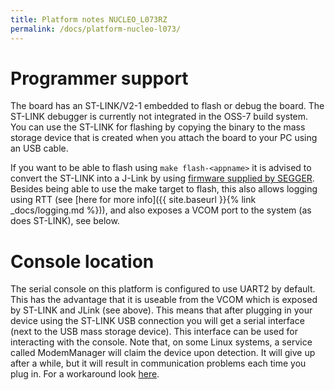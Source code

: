 ```yaml
---
title: Platform notes NUCLEO_L073RZ
permalink: /docs/platform-nucleo-l073/
---
```


# Programmer support

The board has an ST-LINK/V2-1 embedded to flash or debug the board. The ST-LINK debugger is currently not integrated in the OSS-7 build system.
You can use the ST-LINK for flashing by copying the binary to the mass storage device that is created when you attach the board to your PC using an USB cable.

If you want to be able to flash using `make flash-<appname>` it is advised to convert the ST-LINK into a J-Link by using [firmware supplied by SEGGER](https://www.segger.com/products/debug-probes/j-link/models/other-j-links/st-link-on-board/). Besides being able to use the make target to flash,
this also allows logging using RTT (see [here for more info]({{ site.baseurl }}{% link _docs/logging.md %})), and also exposes a VCOM port to the system (as does ST-LINK), see below.

# Console location

The serial console on this platform is configured to use UART2 by default. This has the advantage that it is useable from the VCOM which is exposed by ST-LINK and JLink (see above).
This means that after plugging in your device using the ST-LINK USB connection you will get a serial interface (next to the USB mass storage device).
This interface can be used for interacting with the console.
Note that, on some Linux systems, a service called ModemManager will claim the device upon detection. It will give up after a while, but it will result in communication problems
each time you plug in. For a workaround look [here](https://linux-tips.com/t/prevent-modem-manager-to-capture-usb-serial-devices/284).
